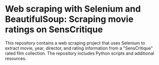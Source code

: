 # Web scraping with Selenium and BeautifulSoup: Scraping movie ratings on SensCritique
This repository contains a web scraping project that uses Selenium to extract movie, year, director, and rating information from a "SensCritique" rated film collection. The repository includes Python scripts and additional resources.
